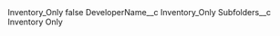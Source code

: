 <?xml version="1.0" encoding="UTF-8"?>
<CustomMetadata xmlns="http://soap.sforce.com/2006/04/metadata" xmlns:xsi="http://www.w3.org/2001/XMLSchema-instance" xmlns:xsd="http://www.w3.org/2001/XMLSchema">
    <label>Inventory_Only</label>
    <protected>false</protected>
    <values>
        <field>DeveloperName__c</field>
        <value xsi:type="xsd:string">Inventory_Only</value>
    </values>
    <values>
        <field>Subfolders__c</field>
        <value xsi:type="xsd:string">Inventory Only</value>
    </values>
</CustomMetadata>
